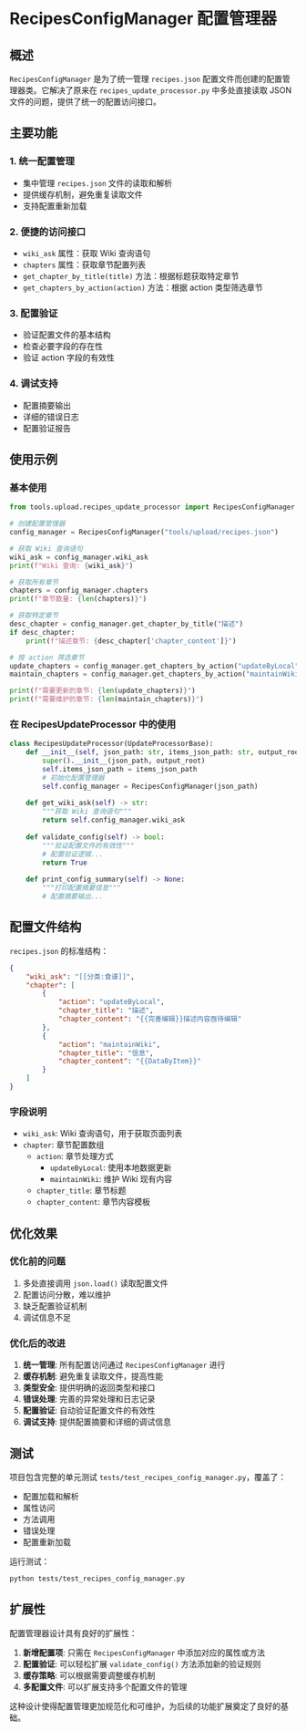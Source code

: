 # RecipesConfigManager 配置管理器

## 概述

`RecipesConfigManager` 是为了统一管理 `recipes.json` 配置文件而创建的配置管理器类。它解决了原来在 `recipes_update_processor.py` 中多处直接读取 JSON 文件的问题，提供了统一的配置访问接口。

## 主要功能

### 1. 统一配置管理
- 集中管理 `recipes.json` 文件的读取和解析
- 提供缓存机制，避免重复读取文件
- 支持配置重新加载

### 2. 便捷的访问接口
- `wiki_ask` 属性：获取 Wiki 查询语句
- `chapters` 属性：获取章节配置列表
- `get_chapter_by_title(title)` 方法：根据标题获取特定章节
- `get_chapters_by_action(action)` 方法：根据 action 类型筛选章节

### 3. 配置验证
- 验证配置文件的基本结构
- 检查必要字段的存在性
- 验证 action 字段的有效性

### 4. 调试支持
- 配置摘要输出
- 详细的错误日志
- 配置验证报告

## 使用示例

### 基本使用

```python
from tools.upload.recipes_update_processor import RecipesConfigManager

# 创建配置管理器
config_manager = RecipesConfigManager("tools/upload/recipes.json")

# 获取 Wiki 查询语句
wiki_ask = config_manager.wiki_ask
print(f"Wiki 查询: {wiki_ask}")

# 获取所有章节
chapters = config_manager.chapters
print(f"章节数量: {len(chapters)}")

# 获取特定章节
desc_chapter = config_manager.get_chapter_by_title("描述")
if desc_chapter:
    print(f"描述章节: {desc_chapter['chapter_content']}")

# 按 action 筛选章节
update_chapters = config_manager.get_chapters_by_action("updateByLocal")
maintain_chapters = config_manager.get_chapters_by_action("maintainWiki")

print(f"需要更新的章节: {len(update_chapters)}")
print(f"需要维护的章节: {len(maintain_chapters)}")
```

### 在 RecipesUpdateProcessor 中的使用

```python
class RecipesUpdateProcessor(UpdateProcessorBase):
    def __init__(self, json_path: str, items_json_path: str, output_root: Optional[str] = None):
        super().__init__(json_path, output_root)
        self.items_json_path = items_json_path
        # 初始化配置管理器
        self.config_manager = RecipesConfigManager(json_path)
    
    def get_wiki_ask(self) -> str:
        """获取 Wiki 查询语句"""
        return self.config_manager.wiki_ask
    
    def validate_config(self) -> bool:
        """验证配置文件的有效性"""
        # 配置验证逻辑...
        return True
    
    def print_config_summary(self) -> None:
        """打印配置摘要信息"""
        # 配置摘要输出...
```

## 配置文件结构

`recipes.json` 的标准结构：

```json
{
    "wiki_ask": "[[分类:食谱]]",
    "chapter": [
        {
            "action": "updateByLocal",
            "chapter_title": "描述",
            "chapter_content": "{{完善编辑}}描述内容亟待编辑"
        },
        {
            "action": "maintainWiki",
            "chapter_title": "信息",
            "chapter_content": "{{DataByItem}}"
        }
    ]
}
```

### 字段说明

- `wiki_ask`: Wiki 查询语句，用于获取页面列表
- `chapter`: 章节配置数组
  - `action`: 章节处理方式
    - `updateByLocal`: 使用本地数据更新
    - `maintainWiki`: 维护 Wiki 现有内容
  - `chapter_title`: 章节标题
  - `chapter_content`: 章节内容模板

## 优化效果

### 优化前的问题
1. 多处直接调用 `json.load()` 读取配置文件
2. 配置访问分散，难以维护
3. 缺乏配置验证机制
4. 调试信息不足

### 优化后的改进
1. **统一管理**: 所有配置访问通过 `RecipesConfigManager` 进行
2. **缓存机制**: 避免重复读取文件，提高性能
3. **类型安全**: 提供明确的返回类型和接口
4. **错误处理**: 完善的异常处理和日志记录
5. **配置验证**: 自动验证配置文件的有效性
6. **调试支持**: 提供配置摘要和详细的调试信息

## 测试

项目包含完整的单元测试 `tests/test_recipes_config_manager.py`，覆盖了：

- 配置加载和解析
- 属性访问
- 方法调用
- 错误处理
- 配置重新加载

运行测试：

```bash
python tests/test_recipes_config_manager.py
```

## 扩展性

配置管理器设计具有良好的扩展性：

1. **新增配置项**: 只需在 `RecipesConfigManager` 中添加对应的属性或方法
2. **配置验证**: 可以轻松扩展 `validate_config()` 方法添加新的验证规则
3. **缓存策略**: 可以根据需要调整缓存机制
4. **多配置文件**: 可以扩展支持多个配置文件的管理

这种设计使得配置管理更加规范化和可维护，为后续的功能扩展奠定了良好的基础。
